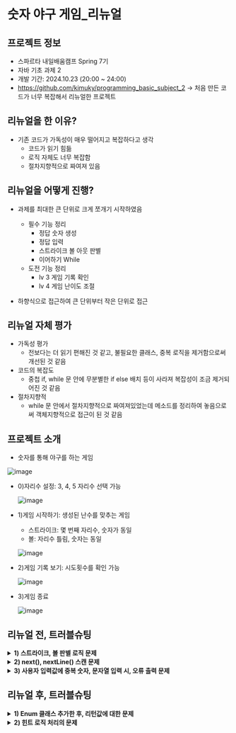 # 숫자 야구 게임_리뉴얼

## 프로젝트 정보
- 스파르타 내일배움캠프 Spring 7기
- 자바 기초 과제 2
- 개발 기간: 2024.10.23 (20:00 ~ 24:00)
- https://github.com/kimuky/programming_basic_subject_2 -> 처음 만든 코드가 너무 복잡해서 리뉴얼한 프로젝트

## 리뉴얼을 한 이유?
 - 기존 코드가 가독성이 매우 떨어지고 복잡하다고 생각
   - 코드가 읽기 힘듦
   - 로직 자체도 너무 복잡함
   - 절차지향적으로 짜여져 있음

## 리뉴얼을 어떻게 진행?
  - 과제를 최대한 큰 단위로 크게 쪼개기 시작하였음
    - 필수 기능 정리
      - 정답 숫자 생성
      - 정답 입력
      - 스트라이크 볼 아웃 판별
      - 이어하기 While
    - 도전 기능 정리
      - lv 3 게임 기록 확인
      - lv 4 게임 난이도 조절
        
  - 하향식으로 접근하여 큰 단위부터 작은 단위로 접근

## 리뉴얼 자체 평가
 - 가독성 평가
    - 전보다는 더 읽기 편해진 것 같고, 불필요한 클래스, 중복 로직을 제거함으로써 개선된 것 같음
 - 코드의 복잡도
   - 중첩 if, while 문 안에 무분별한 if else 배치 등이 사라져 복잡성이 조금 제거되어진 것 같음
 - 절차지향적
     - while 문 안에서 절차지향적으로 짜여져있었는데 메소드를 정리하여 놓음으로써 객체지향적으로 접근이 된 것 같음

## 프로젝트 소개

- 숫자를 통해 야구를 하는 게임

![image](https://github.com/user-attachments/assets/d7da27fe-a8d5-4f92-bbb1-1059db9b22cb)

  - 0)자리수 설정: 3, 4, 5 자리수 선택 가능
    
    ![image](https://github.com/user-attachments/assets/e744425e-8a7e-4445-8092-001d4ad122e1)

  - 1)게임 시작하기: 생성된 난수를 맞추는 게임
       - 스트라이크: 몇 번째 자리수, 숫자가 동일
       - 볼: 자리수 틀림, 숫자는 동일
         
       ![image](https://github.com/user-attachments/assets/36914624-420e-4e65-b679-27b168a3c082)

  - 2)게임 기록 보기: 시도횟수를 확인 가능

    ![image](https://github.com/user-attachments/assets/a15a9722-7eeb-4810-8537-9ce68a72cfa9)

  - 3)게임 종료

    ![image](https://github.com/user-attachments/assets/211c7072-88fa-4a52-8c79-11eeb1677860)


## 리뉴얼 전, 트러블슈팅

<details>
  <summary><b>1) 스트라이크, 볼 판별 로직 문제</b></summary>
  
  - 1.개요
    
    - 스트라이크 볼 판별에서 Arrays.BinarySearch()를 통해 탐색을 진행

  - 2.문제 상황

    - HashSet을 통해 난수를 저정하고 값 비교를 위해 배열로 변환 (HashSet -> Array)
    - 이후 사용자가 입력한 값을 배열로 변환하고 Arrays.BinarySearch()를 통해 탐색을 진행을 하며 스트라이크 볼 판별
    - but, 난수를 저장한 HashSet->Array는 정렬되지 않음 Arrays.BinarySearch()를 쓰면 정상적으로 이진탐색하지 못함
    - 해당 수가 있음에도 내가 구현한 로직에서는 작동하지 않음 => 스트라이크, 볼 판별 불가
      
      -> 전체적인 로직을 수정해야함

    ```java
    // 난수 생성 클래스
    public class RandomNumberGenerator {
    int[] numberArr = new int[3];
    public int getRandomNumber () {
        Set<Integer> numberSet = new HashSet<>();
        int resultNumber = 0;
        while (numberSet.size()<3) {
            // 1 ~ 9
            int number = (int)(Math.random()*8)+1;
            numberSet.add(number);
        }
        System.out.println(numberSet);
        int pow = 2;
        int index =0;
        for (Integer i : numberSet) {
            int num = (int)Math.pow(10, pow--)*i;
            resultNumber += num;
            numberArr[index++] = i;
        }
        return resultNumber;
    }

    // 스트라이크 볼 카운트 클래스
    public void countStrikeBall(int[] answerArr, int[] validNumberArr) {
        int strikeCounter = 0;
        int ballCounter = 0;
        for (int i = 0; i < answerArr.length; i++) {
            int arrIndex = Arrays.binarySearch(answerArr, validNumberArr[i]);
            if (arrIndex >= 0) {
                if (arrIndex == i) {
                    strikeCounter += 1;
                } else {
                    ballCounter += 1;
                }
            }
        }
    }
    
    ```
   
  - 3.해결

    - 스트라이크, 볼 판별 시에는 자리수, 수가 있는지 판별해야함
    - 그렇기에 인덱스와 그 수가 있는지 탐색을 해야함
    - 배열은 앞서 했던 것처럼 Arrays.BinarySearch()을 지원하지만 <b>정렬이 되어진 배열만</b> 정상적으로 작동
    - set은 iterator가 있지만 해당 인덱스, 수가 있는지 로직을 짜면 복잡해질 것을 우려
    - set -> list 변환 후, Collections.shuffle()을 통해 섞고 indexOf() 통해 인덱스와 그 수가 있는지를 판별

    ```java
    // 난수 생성 클래스
    public int getRandomNumber() {
        Set<Integer> numberSet = new HashSet<>();
        int resultNumber = 0;

        while (numberSet.size() < digit) {
            // 1 ~ 9
            int number = (int) (Math.random() * 9) + 1;
            numberSet.add(number);
        }
        List<Integer> numberList = new ArrayList<>(numberSet);
        Collections.shuffle(numberList);

        System.out.println(numberList);

        int pow = digit - 1;
        int index = 0;
        for (Integer i : numberList) {
            int num = (int) Math.pow(10, pow--) * i;
    ```

  - 4.결론
    - 컬렉션 프레임워크에 대한 개념 부족
    - 메소드에 대한 개념 부족
  
       
</details>

<details>
  <summary><b>2) next(), nextLine() 스캔 문제</b></summary>

  - 1.개요
    - 사용자가 게임을 시작하고 수를 입력할 때, Whitespace와 함께 입력하면 경고가 여러번 출력
  
  - 2.문제 상황
    - next()는 공백을 기준으로 데이터를 입력 받음
    - 스페이스에 따른 입력이 많아짐 -> 그에 따른 로직도 경고가 다중으로 출력 ex.) 4 5 6

    ```java
    // inputNumber()
    public String inputNumber() {
        System.out.println("숫자를 입력해주세요:");
        return sc.next();
    }
    // 게임 로직
     private void gameStart() {
      boolean isCorrect = false;
      int answer = randomNumberGenerator.getRandomNumber();
      while (!isCorrect) {
          String stringNumber = inputRequester.inputNumber();
          if (validator.isValidNumber(stringNumber)) {
              if (validator.isAnswer(randomNumberGenerator, answer)) {
                  gameAnnouncement.printCongratulationMessage();
                  gameRecorder.saveTryCounter(validator.tryCounter);
                  isCorrect = true;
              }
          }
      }
    }
    ```

   
  - 3.해결
    - next() -> nextLine()으로 바꿔 개행문자 기준으로 입력을 받음

  - 4.결론
    - next, nextLine에 대한 개념 정립이 정확히 되지않아 이런 실수가 발생하는 것
    - 그렇기에 다중으로 입력을 원하지 않는 이상 nextLine()을 활용
      
</details>

<details>
  <summary><b>3) 사용자 입력값에 중복 숫자, 문자열 입력 시, 오류 출력 문제</b></summary>

  - 1.개요
    - 테스트케이스를 넣어보던 도중, "4456"을 입력 시, 오류가 뜨지 않음
      
  - 2.문제 상황
    - 로직의 처리가 아주 느슨함
    - 로직의 순서가 이상

    ```java
    private boolean isDuplicateNumber(String stringNumber) {
      Set<String> numberSet = new HashSet<>(Arrays.asList(stringNumber.split("")));
  
      if (stringNumber.length() == 3) {          
            return numberSet.size() == 3;
      } else {
            return false;
      }
    }
    ```
    
  - 3.해결
    - 로직을 생각해서 순서를 교체
    - 이렇게 된다면 4456 입력 시에도 오류를 출력해줄 수 있을 것
   
    ```java
    private boolean isDuplicateNumber(String stringNumber) {
     
      if (stringNumber.length() == 3) {
         Set<String> numberSet = new HashSet<>(Arrays.asList(stringNumber.split("")));          
            return numberSet.size() == 3;
      } else {
            return false;
      }
    }
    ```
    
  - 4.결론
    - 문제가 발생될만한 상황에 적절한 오류메시지를 출력해주는 것도 좋지만 먼저 큰 범위부터 좁혀나가면서 출력해줄 것
    
</details>

## 리뉴얼 후, 트러블슈팅

<details>
  <summary><b>1) Enum 클래스 추가한 후, 리턴값에 대한 문제</b></summary>

  - 1.개요
    - 사용자 입력값을 받아서 enum 클래스에서 처리
      
  - 2.문제 상황
    - return을 해주어야하는데 GameOption으로 리턴을 해주어야함
    - 그러면 enum에 있는 상수값 아니면 null을 반환해주어야함

    ```java
    // GameOption
    public enum GameOption {
      SET_DIFFICULTY("0"),
      START_GAME("1"),
      SHOW_RECORD ("2"),
      EXIT("3");
  
      private final String option;
  
      GameOption(String option) {
          this.option = option;
      }
  
      public String getOption() {
          return option;
      }
  
      // 여러가지 방법이 있겠지만 현로직상에는 문제 없지만
      //TODO 리턴에 대해서는 고민해보아야할 것
      public static GameOption option (String option) {
          for (GameOption game : GameOption.values()) {
              if (game.getOption().equals(option)) {
                  return game;
              }
          }
          return null;
      }
    }

    ```

    ```java
    // main
    while (isRunning) {
            System.out.println("0. 게임 난이도 설정 1. 게임 시작하기 2. 게임 기록보기 3. 종료하기");
            String option = sc.nextLine();

            // option 을 enum 을 통해 관리
            GameOption gameOption = GameOption.option(option);

            switch (gameOption) {
                case SET_DIFFICULTY:
                    gameSetting.setDifficulty();
                    break;
                case START_GAME:
                    int result = gameStart(gameSetting, randomNumberGenerator); // 게임결과를 result 에 저장
                    tryCount.add(result); // 해당 결과를 콜렉션에 저장
                    break;
                case SHOW_RECORD:
                    showGameRecord(tryCount, gameSetting.getMAX_TRY());
                    break;
                case EXIT:
                    isRunning = false;
                case ERROR: // 0, 1 ,2 , 3 중 입력하지않으면 error
                    System.out.println("0, 1, 2, 3 중에 입력해주세요");
            }
        }
    ```
    
    
  - 3.해결
    - 사용자 값을 먼저 문제가 없는 값을 입력할 때까지 무한루프로 입력을 받고 처리한다.
      - 하지만 이렇게 처리할 시, Switch 문을 하나 더 만들어야하는데.... (더이상 생각이 나지 않음)
    - 그러면 에러 상수를 하나 더 만들어서 err를 반환해줘서 밑에 switch 문에 넘겨주자!?
      - 당장의 내가 한 로직에서는 문제가 안되지만 정말 찝찝한 처리이다..
   
    ```java
    public enum GameOption {
      SET_DIFFICULTY("0"),
      START_GAME("1"),
      SHOW_RECORD ("2"),
      EXIT("3"),
      ERROR("4");
  
      private final String option;
  
      GameOption(String option) {
          this.option = option;
      }
  
      public String getOption() {
          return option;
      }
  
      // 여러가지 방법이 있겠지만 현로직상에는 문제 없지만
      //TODO 리턴에 대해서는 고민해보아야할 것
      public static GameOption option (String option) {
          for (GameOption game : GameOption.values()) {
              if (game.getOption().equals(option)) {
                  return game;
              }
          }
          return ERROR;
      }
    }

    ```
    
  - 4.결론
    - 모르겠다..? 도저히 Switch 문 하나로 처리할려면 이 방법 말고는 없어보이는데... 일단 구현은 된다.... 
    
</details>


<details>
  <summary><b>2) 힌트 로직 처리의 문제 </b></summary>

  - 1.개요
    - 사용자가 숫자를 입력해 랜덤 숫자를 맞출 때
      - 힌트는 언제 줄 것이며?
      - 조건문은 어떻게 미끄럽게 처리할 것인지?
      
  - 2.문제 상황
    - 힌트는 언제 줄것?
      - 3, 4, 5 자릿수라 힌트를 게임 끝나는 조건 전으로 지급을 해야하는데
      - MAX_TRY를 30으로 고정 하고 계산했을 때 (문제 발생)
      - 3자리수가 힌트 제공은 시도횟수가 (10, 20, 30) 때 제공
      - 4자리수가 힌트 제공은 시도횟수가 (6, 12, 18, 24) 때 제공 - 정답 노출
      - 5자리수가 힌트 제공은 시도횟수가 (6, 12, 18, 24 ,30) 때 제공
        
      ```java
      if (tryCount % (MAX_TRY / difficulty) == 0) {
          showHint(answerList, tryCount / (MAX_TRY / difficulty));
      }
      ```

  - 3.해결
    - 30으로 하는 것 보다는 최소공배수(60) 를 통해 계산
    - 물론 자릿수를 지정하는게 늘어나면 각 자릿수에 대해서 열거형 만든다음
    - 최소공배수 구하는 로직까지 구현해야하지만 문제 조건은 3,4,5이기에 60으로 지정했습니다.
    - MAX_TRY를 60으로 고정 하고 계산했을 때 (문제 해결)
      - 3자리수가 힌트 제공은 시도횟수가 (20, 40, 60) 때 제공
      - 4자리수가 힌트 제공은 시도횟수가 (15, 30, 45, 60) 때 제공
      - 5자리수가 힌트 제공은 시도횟수가 (12, 24, 36, 48 , 60) 때 제공
    
      
    ```java
    // 해당 로직을 수정
    if (tryCount % (MAX_TRY / difficulty) == 0 && tryCount < MAX_TRY) {
        showHint(answerList, tryCount / (MAX_TRY / difficulty));
    }
    ```

    ```java
    // 전체 로직
      private int gameStart(GameSetting gameSetting, RandomNumberGenerator randomNumberGenerator) {
        // 난이도와 종료 횟수 지정
        int difficulty = gameSetting.getDifficulty();
        int MAX_TRY = gameSetting.getMAX_TRY();
        int tryCount = 0;

        // 난수를 answerList 에 저장
        ArrayList<Integer> answerList = randomNumberGenerator.generateNumber(difficulty);

        // 맞출때까지 무한루프
        while (true) {
            // 유저 입력
            int userInputNumber = inputAnswer(difficulty);

            // 시도횟수 증가
            tryCount++;

            int[] strikeAndBallArr = countStrikeAndBall(userInputNumber, answerList);

            printStrikeAndBall(strikeAndBallArr);

            // TODO: 로직이 어색.. 오류는 나지 않지만 추가로 고민해볼것
            // 현 상황에서는 버그가 나지 않지만 최소공배수 기준으로 나눠서 보여주는 방법도..
            if (tryCount % (MAX_TRY / difficulty) == 0 && tryCount < MAX_TRY) {
                showHint(answerList, tryCount / (MAX_TRY / difficulty));
            }

            // 종료 로직, 정답 이거나 종료횟수까지 맞추지 못하면 시도횟수를 반환
            if (isAnswer(userInputNumber, answerList) || tryCount == MAX_TRY) {
                return tryCount;
            }
        }
    }
    ```

  - 4.결론
    - 저렇게 처리하는게 올바른 로직인지는 모르겠지만 아직 이상한 부분이 많기에 고민해보고 있습니다.
    - 전체 로직도 더 다듬어야 할 부분이 보입니다..


    
</details>


